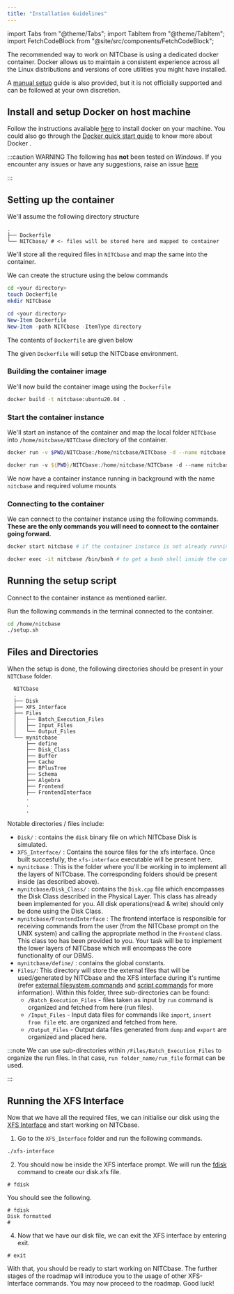 ```yaml
---
title: "Installation Guidelines"
---
```


import Tabs from "@theme/Tabs";
import TabItem from "@theme/TabItem";
import FetchCodeBlock from "@site/src/components/FetchCodeBlock";

The recommended way to work on NITCbase is using a dedicated docker container. Docker allows us to maintain a consistent experience across all the Linux distributions and versions of core utilities you might have installed.

A [manual setup](./ManualSetup.md) guide is also provided, but it is not officially supported and can be followed at your own discretion.

## Install and setup Docker on host machine

Follow the instructions available [here](https://docs.docker.com/get-docker/) to install docker on your machine. You could also go through the [Docker quick start quide](https://docs.docker.com/get-started/) to know more about Docker .

:::caution WARNING
The following has **not** been tested on _Windows_.
If you encounter any issues or have any suggestions, raise an issue [here](https://github.com/nitcbase/nitcbase.github.io/issues/new)

:::

## Setting up the container

We'll assume the following directory structure

```plaintext
.
├── Dockerfile
└── NITCbase/ # <- files will be stored here and mapped to container
```

We'll store all the required files in `NITCbase` and map the same into the container.

We can create the structure using the below commands

<Tabs>
<TabItem value='unix/linux' label="Unix/Linux" default>

```bash
cd <your directory>
touch Dockerfile
mkdir NITCbase
```

</TabItem>
<TabItem value='windows' label="Windows">

```powershell
cd <your directory>
New-Item Dockerfile
New-Item -path NITCbase -ItemType directory
```

</TabItem>
</Tabs>

The contents of `Dockerfile` are given below

<FetchCodeBlock
  link="https://raw.githubusercontent.com/Nitcbase/nitcbase-bootstrap/main/Dockerfile"
  language="Dockerfile"
/>

The given `Dockerfile` will setup the NITCbase environment.

### Building the container image

We'll now build the container image using the `Dockerfile`

```bash
docker build -t nitcbase:ubuntu20.04 .
```

### Start the container instance

We'll start an instance of the container and map the local folder `NITCbase` into `/home/nitcbase/NITCbase` directory of the container.

<Tabs>
<TabItem value='unix/linux' label="Unix/Linux" default>

```bash
docker run -v $PWD/NITCbase:/home/nitcbase/NITCbase -d --name nitcbase -i nitcbase:ubuntu20.04
```

</TabItem>
<TabItem value='windows' label="Windows">

```powershell
docker run -v ${PWD}/NITCbase:/home/nitcbase/NITCbase -d --name nitcbase -i nitcbase:ubuntu20.04
```

</TabItem>
</Tabs>

We now have a container instance running in background with the name `nitcbase` and required volume mounts

### Connecting to the container

We can connect to the container instance using the following commands.
**These are the only commands you will need to connect to the container going forward.**

```bash
docker start nitcbase # if the container instance is not already running

docker exec -it nitcbase /bin/bash # to get a bash shell inside the container
```

## Running the setup script

Connect to the container instance as mentioned earlier.

Run the following commands in the terminal connected to the container.

```bash
cd /home/nitcbase
./setup.sh
```

## Files and Directories

When the setup is done, the following directories should be present in your `NITCbase` folder.

```plaintext
  NITCbase
  .
  ├── Disk
  ├── XFS_Interface
  ├── Files
  │   ├── Batch_Execution_Files
  │   ├── Input_Files
  │   └── Output_Files
  └── mynitcbase
      ├── define
      ├── Disk_Class
      ├── Buffer
      ├── Cache
      ├── BPlusTree
      ├── Schema
      ├── Algebra
      ├── Frontend
      ├── FrontendInterface
      .
      .
      .
```

Notable directories / files include:

- `Disk/` : contains the `disk` binary file on which NITCbase Disk is simulated.
- `XFS_Interface/` : Contains the source files for the xfs interface. Once built succesfully, the `xfs-interface` executable will be present here.
- `mynitcbase` : This is the folder where you'll be working in to implement all the layers of NITCbase. The corresponding folders should be present inside (as described above).
- `mynitcbase/Disk_Class/` : contains the `Disk.cpp` file which encompasses the Disk Class described in the Physical Layer. This class has already been implemented for you. All disk operations(read & write) should only be done using the Disk Class.
- `mynitcbase/FrontendInterface` : The frontend interface is responsible for receiving commands from the user (from the NITCbase prompt on the UNIX system) and calling the appropriate method in the `Frontend` class. This class too has been provided to you. Your task will be to implement the lower layers of NITCbase which will encompass the core functionality of our DBMS.
- `mynitcbase/define/` : contains the global constants.
- `Files/`: This directory will store the external files that will be used/generated by NITCbase and the XFS interface during it's runtime (refer [external filesystem commands](../User%20Interface%20Commands/efs.md) and [script commands](../User%20Interface%20Commands/script-cmds.md) for more information). Within this folder, three sub-directories can be found:
  - `/Batch_Execution_Files` - files taken as input by `run` command is organized and fetched from here (run files).
  - `/Input_Files` - Input data files for commands like `import`, `insert from file` etc. are organized and fetched from here.
  - `/Output_Files` - Output data files generated from `dump` and `export` are organized and placed here.

:::note
We can use sub-directories within `/Files/Batch_Execution_Files` to organize the run files. In that case, `run folder_name/run_file` format can be used.

:::

## Running the XFS Interface

Now that we have all the required files, we can initialise our disk using the [XFS Interface](./XFS%20Interface.md) and start working on NITCbase.

1. Go to the `XFS_Interface` folder and run the following commands.

```bash
./xfs-interface
```

2. You should now be inside the XFS interface prompt. We will run the [fdisk](../User%20Interface%20Commands/efs.md#format-disk) command to create our disk.xfs file.

```
# fdisk
```

You should see the following.

```
# fdisk
Disk formatted
#
```

4. Now that we have our disk file, we can exit the XFS interface by entering exit.

```
# exit
```

With that, you should be ready to start working on NITCbase. The further stages of the roadmap will introduce you to the usage of other XFS-Interface commands. You may now proceed to the roadmap. Good luck!

